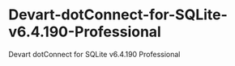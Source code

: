 # Devart-dotConnect-for-SQLite-v6.4.190-Professional
Devart dotConnect for SQLite v6.4.190 Professional
